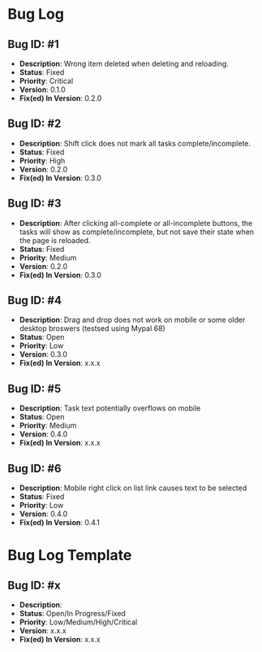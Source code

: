 # Bug Log

## Bug ID: #1
- **Description**: Wrong item deleted when deleting and reloading.
- **Status**: Fixed
- **Priority**: Critical
- **Version**: 0.1.0
- **Fix(ed) In Version**: 0.2.0

## Bug ID: #2
- **Description**: Shift click does not mark all tasks complete/incomplete.
- **Status**: Fixed
- **Priority**: High
- **Version**: 0.2.0
- **Fix(ed) In Version**: 0.3.0

## Bug ID: #3
- **Description**: After clicking all-complete or all-incomplete buttons, the tasks will show as complete/incomplete, but not save their state when the page is reloaded.
- **Status**: Fixed
- **Priority**: Medium
- **Version**: 0.2.0
- **Fix(ed) In Version**: 0.3.0

## Bug ID: #4
- **Description**: Drag and drop does not work on mobile or some older desktop broswers (testsed using Mypal 68)
- **Status**: Open
- **Priority**: Low
- **Version**: 0.3.0
- **Fix(ed) In Version**: x.x.x

## Bug ID: #5
- **Description**: Task text potentially overflows on mobile
- **Status**: Open
- **Priority**: Medium
- **Version**: 0.4.0
- **Fix(ed) In Version**: x.x.x

## Bug ID: #6
- **Description**: Mobile right click on list link causes text to be selected
- **Status**: Fixed
- **Priority**: Low
- **Version**: 0.4.0
- **Fix(ed) In Version**: 0.4.1

# Bug Log Template

## Bug ID: #x
- **Description**: 
- **Status**: Open/In Progress/Fixed
- **Priority**: Low/Medium/High/Critical
- **Version**: x.x.x
- **Fix(ed) In Version**: x.x.x